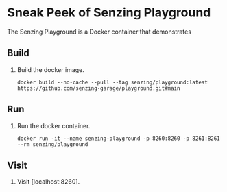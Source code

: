 # Sneak Peek of Senzing Playground

The Senzing Playground is a Docker container that demonstrates

## Build

1. Build the docker image.

    ```console
    docker build --no-cache --pull --tag senzing/playground:latest https://github.com/senzing-garage/playground.git#main
    ```

## Run

1. Run the docker container.

    ```console
    docker run -it --name senzing-playground -p 8260:8260 -p 8261:8261 --rm senzing/playground
    ```

## Visit

1. Visit [localhost:8260].
